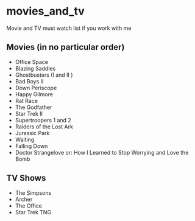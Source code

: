 # movies_and_tv
Movie and TV must watch list if you work with me

## Movies (in no particular order)
  * Office Space
  * Blazing Saddles
  * Ghostbusters (I and II )
  * Bad Boys II
  * Down Periscope
  * Happy Gilmore
  * Rat Race
  * The Godfather
  * Star Trek II
  * Supertroopers 1 and 2
  * Raiders of the Lost Ark
  * Jurassic Park
  * Waiting
  * Falling Down
  * Doctor Strangelove or: How I Learned to Stop Worrying and Love the Bomb

## TV Shows
  * The Simpsons
  * Archer
  * The Office
  * Star Trek TNG
